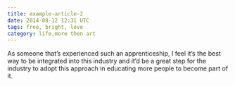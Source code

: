 ```yaml
---
title: example-article-2
date: 2014-08-12 12:31 UTC
tags: free, bright, love
category: life,more then art
---
```


As someone that’s experienced such an apprenticeship, I feel it’s the best way to be integrated into this industry and it’d be a great step for the industry to adopt this approach in educating more people to become part of it.

